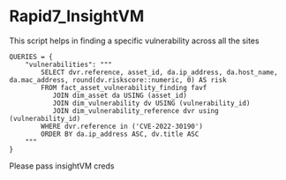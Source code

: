 # Rapid7_InsightVM

This script helps in finding a specific vulnerability across all the sites

    QUERIES = {
        "vulnerabilities": """
            SELECT dvr.reference, asset_id, da.ip_address, da.host_name, da.mac_address, round(dv.riskscore::numeric, 0) AS risk
            FROM fact_asset_vulnerability_finding favf 
               JOIN dim_asset da USING (asset_id) 
               JOIN dim_vulnerability dv USING (vulnerability_id) 
               JOIN dim_vulnerability_reference dvr using (vulnerability_id) 
            WHERE dvr.reference in ('CVE-2022-30190')
            ORDER BY da.ip_address ASC, dv.title ASC
        """
    }

Please pass insightVM creds 
